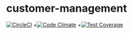 # customer-management

[![CircleCI](https://circleci.com/gh/jamesmillerburgess/customer-management.svg?style=svg)](https://circleci.com/gh/jamesmillerburgess/customer-management)
+[![Code Climate](https://codeclimate.com/github/jamesmillerburgess/customer-management/badges/gpa.svg)](https://codeclimate.com/github/jamesmillerburgess/customer-management)
 +[![Test Coverage](https://codeclimate.com/github/jamesmillerburgess/customer-management/badges/coverage.svg)](https://codeclimate.com/github/jamesmillerburgess/customer-management)